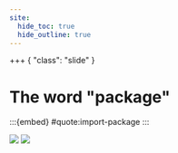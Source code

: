 ```yaml
---
site:
  hide_toc: true
  hide_outline: true
---
```


+++ { "class": "slide" }

# The word "package"

:::{embed} #quote:import-package
:::

![](#quote:install-package)
![](#tip:objective-package)
